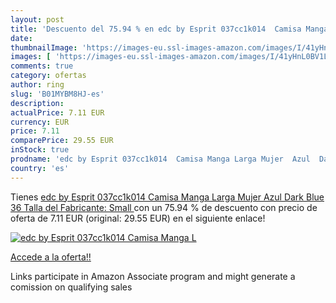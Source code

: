 ```yaml
---
layout: post
title: 'Descuento del 75.94 % en edc by Esprit 037cc1k014  Camisa Manga L'
date: 
thumbnailImage: 'https://images-eu.ssl-images-amazon.com/images/I/41yHnL0BV1L._SL200_.jpg'
images: [ 'https://images-eu.ssl-images-amazon.com/images/I/41yHnL0BV1L._SL200_.jpg' ]
comments: true
category: ofertas
author: ring
slug: 'B01MYBM8HJ-es'
description:
actualPrice: 7.11 EUR
currency: EUR
price: 7.11
comparePrice: 29.55 EUR
inStock: true
prodname: 'edc by Esprit 037cc1k014  Camisa Manga Larga Mujer  Azul  Dark Blue   36  Talla del Fabricante: Small '
country: 'es'
---
```


Tienes [edc by Esprit 037cc1k014  Camisa Manga Larga Mujer  Azul  Dark Blue   36  Talla del Fabricante: Small ](https://www.amazon.es/dp/B01MYBM8HJ/?tag=tolees-21) con un 75.94 % de descuento con precio de oferta de 7.11 EUR (original: 29.55 EUR) en el siguiente enlace!

[![edc by Esprit 037cc1k014  Camisa Manga L](https://images-eu.ssl-images-amazon.com/images/I/41yHnL0BV1L._SL200_.jpg)](https://www.amazon.es/dp/B01MYBM8HJ/?tag=tolees-21)

[Accede a la oferta!!](https://www.amazon.es/dp/B01MYBM8HJ/?tag=tolees-21)

Links participate in Amazon Associate program and might generate a comission on qualifying sales


